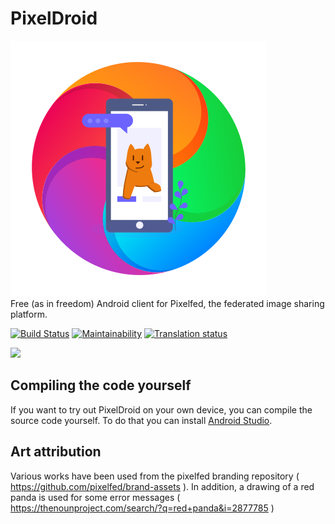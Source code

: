 # PixelDroid
![Pixeldroid project logo](pixeldroid_logo.png)  
Free (as in freedom) Android client for Pixelfed, the federated image sharing platform.

[![Build Status](https://gitlab.shinice.net/pixeldroid/PixelDroid/badges/master/pipeline.svg)](https://gitlab.shinice.net/pixeldroid/PixelDroid/pipelines) [![Maintainability](https://api.codeclimate.com/v1/badges/a4f1747dc60b96eb74df/maintainability)](https://codeclimate.com/github/H-PixelDroid/PixelDroid/maintainability) [![Translation status](https://weblate.pixeldroid.org/widgets/pixeldroid/-/pixeldroid/svg-badge.svg)](https://weblate.pixeldroid.org/engage/pixeldroid/?utm_source=widget)  

<a href=https://apt.izzysoft.de/fdroid/index/apk/com.h.pixeldroid><img src="https://gitlab.com/IzzyOnDroid/repo/-/raw/master/assets/IzzyOnDroid.png" width="170"></a>

## Compiling the code yourself  
If you want to try out PixelDroid on your own device, you can compile the source code yourself. To do that you can install [Android Studio](https://developer.android.com/studio/).  

## Art attribution  
Various works have been used from the pixelfed branding repository ( https://github.com/pixelfed/brand-assets ). In addition, a drawing of a red panda is used for some error messages ( https://thenounproject.com/search/?q=red+panda&i=2877785 )
